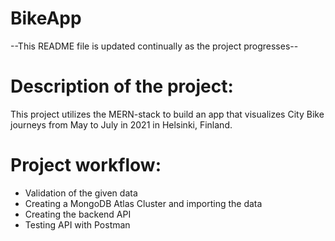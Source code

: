 # BikeApp
--This README file is updated continually as the project progresses--

# Description of the project:
This project utilizes the MERN-stack to build an app that visualizes City Bike journeys from May to July in 2021 in Helsinki, Finland.
# Project workflow:
- Validation of the given data
- Creating a MongoDB Atlas Cluster and importing the data
- Creating the backend API
- Testing API with Postman
